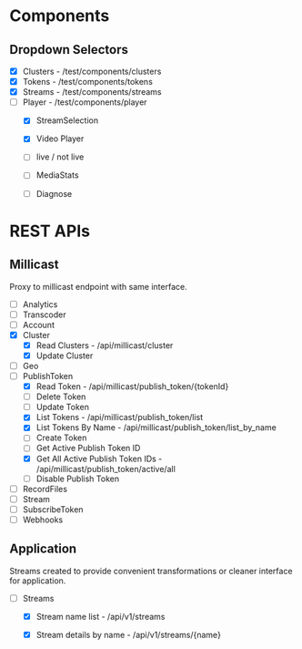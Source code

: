 

# Components

## Dropdown Selectors

- [x] Clusters - /test/components/clusters
- [x] Tokens - /test/components/tokens
- [x] Streams - /test/components/streams
- [ ] Player - /test/components/player
    - [x] StreamSelection
    - [x] Video Player
    - [ ] live / not live
    - [ ] MediaStats
    - [ ] Diagnose



# REST APIs

## Millicast

Proxy to millicast endpoint with same interface.

- [ ] Analytics
- [ ] Transcoder
- [ ] Account
- [x] Cluster
    - [x] Read Clusters -  /api/millicast/cluster
    - [x] Update Cluster
- [ ] Geo
- [ ] PublishToken
    - [x] Read Token - /api/millicast/publish_token/{tokenId}
    - [ ] Delete Token
    - [ ] Update Token
    - [x] List Tokens - /api/millicast/publish_token/list
    - [x] List Tokens By Name - /api/millicast/publish_token/list_by_name
    - [ ] Create Token
    - [ ] Get Active Publish Token ID
    - [x] Get All Active Publish Token IDs - /api/millicast/publish_token/active/all
    - [ ] Disable Publish Token
- [ ] RecordFiles
- [ ] Stream
- [ ] SubscribeToken
- [ ] Webhooks

## Application

Streams created to provide convenient transformations or cleaner interface for application.

- [ ] Streams 
    - [x] Stream name list - /api/v1/streams
    - [x] Stream details by name - /api/v1/streams/{name}




